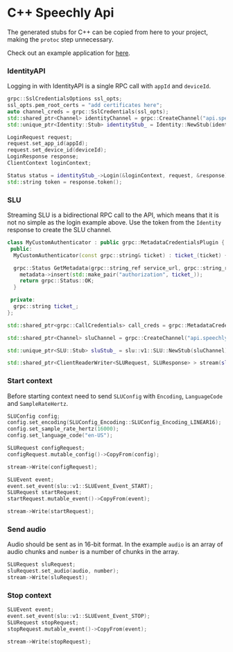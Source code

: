 # C++ Speechly Api

The generated stubs for C++ can be copied from here to your project, making the `protoc` step unnecessary.

Check out an example application for [here](https://github.com/speechly/cpp-example-app).

### IdentityAPI

Logging in with IdentityAPI is a single RPC call with `appId` and `deviceId`.

```c++
grpc::SslCredentialsOptions ssl_opts;
ssl_opts.pem_root_certs = "add certificates here";
auto channel_creds = grpc::SslCredentials(ssl_opts);
std::shared_ptr<Channel> identityChannel = grpc::CreateChannel("api.speechly.com", channel_creds);
std::unique_ptr<Identity::Stub> identityStub_ = Identity::NewStub(identityChannel);

LoginRequest request;
request.set_app_id(appId);
request.set_device_id(deviceId);
LoginResponse response;
ClientContext loginContext;

Status status = identityStub_->Login(&loginContext, request, &response);
std::string token = response.token();
```

### SLU

Streaming SLU is a bidirectional RPC call to the API, which means that it is not no simple as the login example above. Use the token from the `Identity` response to create the SLU channel.


```c++
class MyCustomAuthenticator : public grpc::MetadataCredentialsPlugin {
 public:
  MyCustomAuthenticator(const grpc::string& ticket) : ticket_(ticket) {}

  grpc::Status GetMetadata(grpc::string_ref service_url, grpc::string_ref method_name, const grpc::AuthContext& channel_auth_context, std::multimap<grpc::string, grpc::string>* metadata) override {
    metadata->insert(std::make_pair("authorization", ticket_));
    return grpc::Status::OK;
  }

 private:
  grpc::string ticket_;
};

std::shared_ptr<grpc::CallCredentials> call_creds = grpc::MetadataCredentialsFromPlugin(std::unique_ptr<grpc::MetadataCredentialsPlugin>(new MyCustomAuthenticator("Bearer " + token)));

std::shared_ptr<Channel> sluChannel = grpc::CreateChannel("api.speechly.com", grpc::CompositeChannelCredentials(channel_creds, call_creds));

std::unique_ptr<SLU::Stub> sluStub_ = slu::v1::SLU::NewStub(sluChannel);

std::shared_ptr<ClientReaderWriter<SLURequest, SLUResponse> > stream(sluStub_->Stream(&context));
```

### Start context

Before starting context need to send `SLUConfig` with `Encoding`, `LanguageCode` and `SampleRateHertz`.

```c++
SLUConfig config;
config.set_encoding(SLUConfig_Encoding::SLUConfig_Encoding_LINEAR16);
config.set_sample_rate_hertz(16000);
config.set_language_code("en-US");

SLURequest configRequest;
configRequest.mutable_config()->CopyFrom(config);

stream->Write(configRequest);

SLUEvent event;
event.set_event(slu::v1::SLUEvent_Event_START);
SLURequest startRequest;
startRequest.mutable_event()->CopyFrom(event);

stream->Write(startRequest);
```

### Send audio

Audio should be sent as in 16-bit format. In the example `audio` is an array of audio chunks and `number` is a number of chunks in the array.

```c++
SLURequest sluRequest;
sluRequest.set_audio(audio, number);
stream->Write(sluRequest);
```

### Stop context

```c++
SLUEvent event;
event.set_event(slu::v1::SLUEvent_Event_STOP);
SLURequest stopRequest;
stopRequest.mutable_event()->CopyFrom(event);

stream->Write(stopRequest);
```